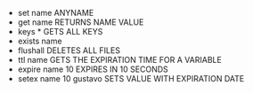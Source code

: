 - set name ANYNAME
- get name RETURNS NAME VALUE
- keys \* GETS ALL KEYS
- exists name
- flushall DELETES ALL FILES
- ttl name GETS THE EXPIRATION TIME FOR A VARIABLE
- expire name 10 EXPIRES IN 10 SECONDS
- setex name 10 gustavo SETS VALUE WITH EXPIRATION DATE

